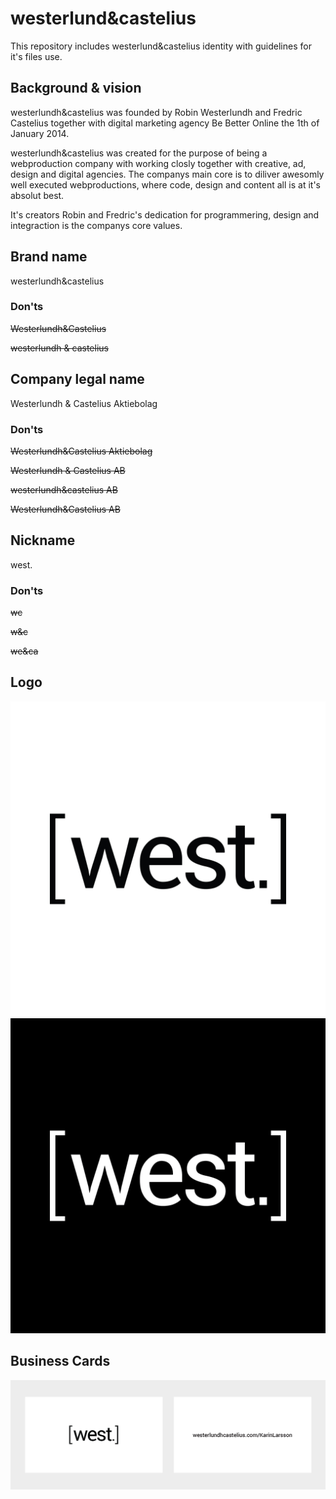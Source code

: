 westerlund&castelius
============= 

This repository includes westerlund&castelius identity with guidelines for it's files use.

Background & vision
-------
westerlundh&castelius was founded by Robin Westerlundh and Fredric Castelius together with digital marketing agency Be Better Online the 1th of January 2014. 

westerlundh&castelius was created for the purpose of being a webproduction company with working closly together with creative, ad, design and digital agencies. The companys main core is to diliver awesomly well executed webproductions, where code, design and content all is at it's absolut best. 

It's creators Robin and Fredric's dedication for programmering, design and integraction is the companys core values.


Brand name
-------

westerlundh&castelius

### Don'ts

~~Westerlundh&Castelius~~

~~westerlundh & castelius~~

Company legal name
-------

Westerlundh & Castelius Aktiebolag

### Don'ts

~~Westerlundh&Castelius Aktiebolag~~

~~Westerlundh & Castelius AB~~

~~westerlundh&castelius AB~~

~~Westerlundh&Castelius AB~~

Nickname
-------

west.

### Don'ts

~~wc~~

~~w&c~~

~~we&ca~~



Logo
-------

![Alt text](/logo/westerlundh&castelius-logo-black-1x1.jpg "")
![Alt text](/logo/westerlundh&castelius-logo-white-1x1.jpg "")


Business Cards
-------
![Alt text](/cards/westerlundh&castelius-businesscards-sample.jpg "")



